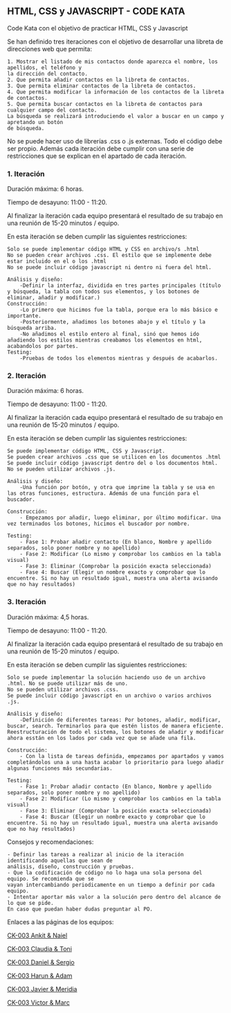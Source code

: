 ## HTML, CSS y JAVASCRIPT - CODE KATA

Code Kata con el objetivo de practicar HTML, CSS y Javascript

Se han definido tres iteraciones con el objetivo de desarrollar una libreta de direcciones web
que permita:

    1. Mostrar el listado de mis contactos donde aparezca el nombre, los apellidos, el teléfono y
    la dirección del contacto.
    2. Que permita añadir contactos en la libreta de contactos.
    3. Que permita eliminar contactos de la libreta de contactos.
    4. Que permita modificar la información de los contactos de la libreta de contactos.
    5. Que permita buscar contactos en la libreta de contactos para cualquier campo del contacto.
    La búsqueda se realizará introduciendo el valor a buscar en un campo y apretando un botón
    de búsqueda.

No se puede hacer uso de librerías .css o .js externas. Todo el código debe ser propio. Además cada iteración debe cumplir con una serie de restricciones que se explican en el apartado de cada iteración.

### 1. Iteración

Duración máxima: 6 horas.

Tiempo de desayuno: 11:00 - 11:20.

Al finalizar la iteración cada equipo presentará el resultado de su trabajo en una reunión de 15-20 minutos / equipo.

En esta iteración se deben cumplir las siguientes restricciones:

    Solo se puede implementar código HTML y CSS en archivo/s .html
    No se pueden crear archivos .css. El estilo que se implemente debe estar incluido en el o los .html
    No se puede incluir código javascript ni dentro ni fuera del html.

    Análisis y diseño:
        -Definir la interfaz, dividida en tres partes principales (título y búsqueda, la tabla con todos sus elementos, y los botones de eliminar, añadir y modificar.)
    Construcción:
        -Lo primero que hicimos fue la tabla, porque era lo más básico e importante.
        -Posteriormente, añadimos los botones abajo y el título y la búsqueda arriba.
        -No añadimos el estilo entero al final, sinó que hemos ido añadiendo los estilos mientras creabamos los elementos en html, acabandolos por partes.
    Testing:
        -Pruebas de todos los elementos mientras y después de acabarlos. 
        
### 2. Iteración

Duración máxima: 6 horas.

Tiempo de desayuno: 11:00 - 11:20.

Al finalizar la iteración cada equipo presentará el resultado de su trabajo en una reunión de 15-20 minutos / equipo.

En esta iteración se deben cumplir las siguientes restricciones:

    Se puede implementar código HTML, CSS y Javascript.
    Se pueden crear archivos .css que se utilicen en los documentos .html
    Se puede incluir código javascript dentro del o los documentos html. No se pueden utilizar archivos .js.

    Análisis y diseño:
        -Una función por botón, y otra que imprime la tabla y se usa en las otras funciones, estructura. Además de una función para el buscador.

    Construcción:
        - Empezamos por añadir, luego eliminar, por último modificar. Una vez terminados los botones, hicimos el buscador por nombre.

    Testing:
        - Fase 1: Probar añadir contacto (En blanco, Nombre y apellido separados, solo poner nombre y no apellido)
        - Fase 2: Modificar (Lo mismo y comprobar los cambios en la tabla visual)
        - Fase 3: Eliminar (Comprobar la posición exacta seleccionada)
        - Fase 4: Buscar (Elegir un nombre exacto y comprobar que lo encuentre. Si no hay un resultado igual, muestra una alerta avisando que no hay resultados)


### 3. Iteración

Duración máxima: 4,5 horas.

Tiempo de desayuno: 11:00 - 11:20.

Al finalizar la iteración cada equipo presentará el resultado de su trabajo en una reunión de 15-20 minutos / equipo.

En esta iteración se deben cumplir las siguientes restricciones:

    Solo se puede implementar la solución haciendo uso de un archivo .html. No se puede utilizar más de uno.
    No se pueden utilizar archivos .css.
    Se puede incluir código javascript en un archivo o varios archivos .js.

    Análisis y diseño:
        -Definición de diferentes tareas: Por botones, añadir, modificar, buscar, search. Terminarlos para que estén listos de manera eficiente. Reestructuración de todo el sistema, los botones de añadir y modificar ahora esstán en los lados por cada vez que se añade una fila.

    Construcción:
        - Con la lista de tareas definida, empezamos por apartados y vamos completándolos una a una hasta acabar lo prioritario para luego añadir algunas funciones más secundarias.

    Testing:
        - Fase 1: Probar añadir contacto (En blanco, Nombre y apellido separados, solo poner nombre y no apellido)
        - Fase 2: Modificar (Lo mismo y comprobar los cambios en la tabla visual)
        - Fase 3: Eliminar (Comprobar la posición exacta seleccionada)
        - Fase 4: Buscar (Elegir un nombre exacto y comprobar que lo encuentre. Si no hay un resultado igual, muestra una alerta avisando que no hay resultados)

Consejos y recomendaciones:

    - Definir las tareas a realizar al inicio de la iteración identificando aquellas que sean de
    análisis, diseño, construcción y pruebas.
    - Que la codificación de código no lo haga una sola persona del equipo. Se recomienda que se
    vayan intercambiando periodicamente en un tiempo a definir por cada equipo.
    - Intentar aportar más valor a la solución pero dentro del alcance de lo que se pide.
    En caso que puedan haber dudas preguntar al PO.

Enlaces a las páginas de los equipos:

[CK-003 Ankit & Naiel](https://atlassian.gfi.es/confluence/pages/viewpage.action?pageId=232399142)

[CK-003 Claudia & Toni](https://atlassian.gfi.es/confluence/pages/viewpage.action?pageId=232399140)

[CK-003 Daniel & Sergio](https://atlassian.gfi.es/confluence/pages/viewpage.action?pageId=232399144)

[CK-003 Harun & Adam](https://atlassian.gfi.es/confluence/pages/viewpage.action?pageId=232399136)

[CK-003 Javier & Meridia](https://atlassian.gfi.es/confluence/pages/viewpage.action?pageId=232399146)

[CK-003 Victor & Marc](https://atlassian.gfi.es/confluence/pages/viewpage.action?pageId=232399134)
